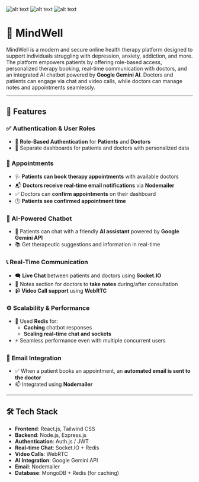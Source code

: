 ![alt text](./Frontend/public/imgmindwell.jpg)
![alt text](./Frontend/public/chat.jpg)
![alt text](./Frontend/public/chatbot.jpg)

# 🧠 MindWell

MindWell is a modern and secure online health therapy platform designed to support individuals struggling with depression, anxiety, addiction, and more. The platform empowers patients by offering role-based access, personalized therapy booking, real-time communication with doctors, and an integrated AI chatbot powered by **Google Gemini AI**. Doctors and patients can engage via chat and video calls, while doctors can manage notes and appointments seamlessly.

---

## 🚀 Features

### ✅ Authentication & User Roles
- 🔐 **Role-Based Authentication** for **Patients** and **Doctors**
- 🔄 Separate dashboards for patients and doctors with personalized data

### 📅 Appointments
- 🩺 **Patients can book therapy appointments** with available doctors
- 📬 **Doctors receive real-time email notifications** via **Nodemailer**
- ✅ Doctors can **confirm appointments** on their dashboard
- 🕒 **Patients see confirmed appointment time**

### 🤖 AI-Powered Chatbot
- 💬 Patients can chat with a friendly **AI assistant** powered by **Google Gemini API**
- 📚 Get therapeutic suggestions and information in real-time

### 📞 Real-Time Communication
- 🗨️ **Live Chat** between patients and doctors using **Socket.IO**
- 🧠 Notes section for doctors to **take notes** during/after consultation
- 📹 **Video Call support** using **WebRTC**

### ⚙️ Scalability & Performance
- 🔄 Used **Redis** for:
  - **Caching** chatbot responses
  - **Scaling real-time chat and sockets**
- ⚡ Seamless performance even with multiple concurrent users

### 📧 Email Integration
- ✅ When a patient books an appointment, an **automated email is sent to the doctor**
- 📫 Integrated using **Nodemailer**

---

## 🛠️ Tech Stack

- **Frontend**: React.js, Tailwind CSS
- **Backend**: Node.js, Express.js
- **Authentication**: Auth.js / JWT
- **Real-time Chat**: Socket.IO + Redis
- **Video Calls**: WebRTC
- **AI Integration**: Google Gemini API
- **Email**: Nodemailer
- **Database**: MongoDB + Redis (for caching)


